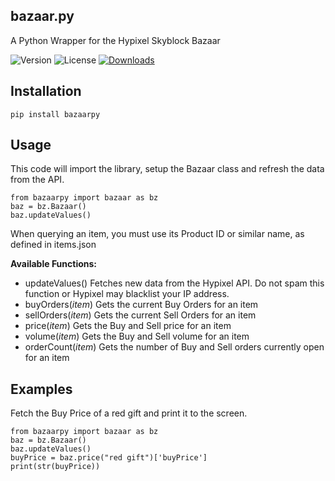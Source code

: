 ## bazaar.py
A Python Wrapper for the Hypixel Skyblock Bazaar

![Version](https://img.shields.io/pypi/v/bazaarpy)
![License](https://img.shields.io/pypi/l/bazaarpy)
[![Downloads](https://static.pepy.tech/personalized-badge/bazaarpy?period=total&units=international_system&left_color=lightgrey&right_color=brightgreen&left_text=Downloads)](https://pepy.tech/project/bazaarpy)

## Installation

    pip install bazaarpy

## Usage
This code will import the library, setup the Bazaar class and refresh the data from the API.

    from bazaarpy import bazaar as bz
    baz = bz.Bazaar()
    baz.updateValues() 
    
When querying an item, you must use its Product ID or similar name, as defined in items.json

**Available Functions:**
* updateValues() Fetches new data from the Hypixel API. Do not spam this function or Hypixel may blacklist your IP address.
* buyOrders(*item*) Gets the current Buy Orders for an item
* sellOrders(*item*) Gets the current Sell Orders for an item
* price(*item*) Gets the Buy and Sell price for an item
* volume(*item*) Gets the Buy and Sell volume for an item
* orderCount(*item*) Gets the number of Buy and Sell orders currently open for an item

## Examples
Fetch the Buy Price of a red gift and print it to the screen.

    from bazaarpy import bazaar as bz
    baz = bz.Bazaar()
    baz.updateValues()    
    buyPrice = baz.price("red gift")['buyPrice']   
    print(str(buyPrice))
